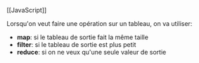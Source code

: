 [[JavaScript]]

Lorsqu'on veut faire une opération sur un tableau, on va utiliser:

- **map**: si le tableau de sortie fait la même taille
- **filter**: si le tableau de sortie est plus petit
- **reduce**: si on ne veux qu'une seule valeur de sortie

